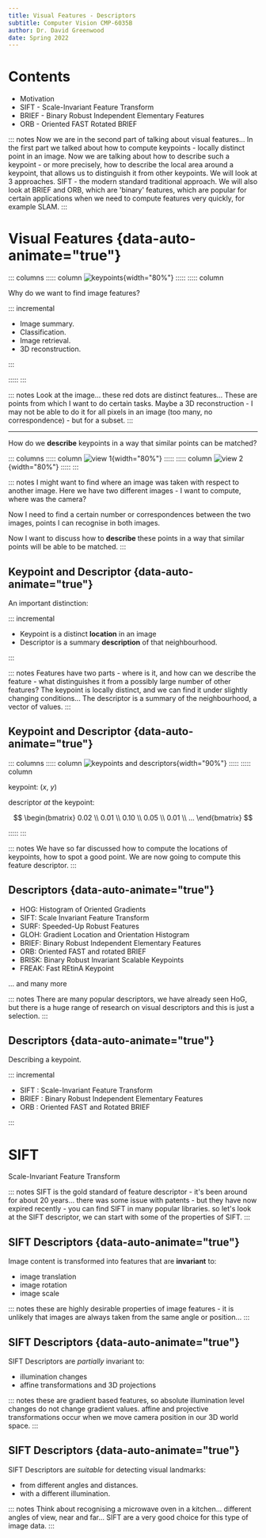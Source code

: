 ```yaml
---
title: Visual Features - Descriptors
subtitle: Computer Vision CMP-6035B
author: Dr. David Greenwood
date: Spring 2022
---
```


# Contents

- Motivation
- SIFT - Scale-Invariant Feature Transform
- BRIEF - Binary Robust Independent Elementary Features
- ORB - Oriented FAST Rotated BRIEF

::: notes
Now we are in the second part of talking about visual features...
In the first part we talked about how to compute keypoints - locally distinct point in an image.
Now we are talking about how to describe such a keypoint - or more precisely, how to describe the local area around a keypoint, that allows us to distinguish it from other keypoints.
We will look at 3 approaches. SIFT - the modern standard traditional approach.
We will also look at BRIEF and ORB, which are 'binary' features, which are popular for certain applications when we need to compute features very quickly, for example SLAM.
:::

# Visual Features {data-auto-animate="true"}

::: columns
::::: column
![keypoints](assets/png/nd1_kp.png){width="80%"}
:::::
::::: column

Why do we want to find image features?

::: incremental

- Image summary.
- Classification.
- Image retrieval.
- 3D reconstruction.

:::

:::::
:::

::: notes
Look at the image...
these red dots are distinct features...
These are points from which I want to do certain tasks.
Maybe a 3D reconstruction - I may not be able to do it for all pixels in an image (too many, no correspondence) - but for a subset.
:::

---

How do we **describe** keypoints in a way that similar points can be matched?

::: columns
::::: column
![view 1](assets/png/nd1_desc.png){width="80%"}
:::::
::::: column
![view 2](assets/png/nd2_desc.png){width="80%"}
:::::
:::

::: notes
I might want to find where an image was taken with respect to another image.
Here we have two different images - I want to compute, where was the camera?

Now I need to find a certain number or correspondences between the two images,
points I can recognise in both images.

Now I want to discuss how to **describe** these points in a way
that similar points will be able to be matched.
:::

## Keypoint and Descriptor {data-auto-animate="true"}

An important distinction:

::: incremental

- Keypoint is a distinct **location** in an image
- Descriptor is a summary **description** of that neighbourhood.

:::

::: notes
Features have two parts - where is it, and how can we describe the feature - what distinguishes it from a possibly large number of other features?
The keypoint is locally distinct, and we can find it under slightly changing conditions...
The descriptor is a summary of the neighbourhood, a vector of values.
:::

## Keypoint and Descriptor {data-auto-animate="true"}

::: columns
::::: column
![keypoints and descriptors](assets/png/nd1_desc.png){width="90%"}
:::::
::::: column

keypoint: $(x, ~y)$

descriptor _at_ the keypoint:

$$
\begin{bmatrix} 0.02 \\ 0.01 \\ 0.10 \\ 0.05 \\ 0.01 \\ ... \end{bmatrix}
$$

:::::
:::

::: notes
We have so far discussed how to compute the locations of keypoints, how to spot a good point.
We are now going to compute this feature descriptor.
:::

## Descriptors {data-auto-animate="true"}

- HOG: Histogram of Oriented Gradients
- SIFT: Scale Invariant Feature Transform
- SURF: Speeded-Up Robust Features
- GLOH: Gradient Location and Orientation Histogram
- BRIEF: Binary Robust Independent Elementary Features
- ORB: Oriented FAST and rotated BRIEF
- BRISK: Binary Robust Invariant Scalable Keypoints
- FREAK: Fast REtinA Keypoint

... and many more

::: notes
There are many popular descriptors, we have already seen HoG, but there is a huge range of research on visual descriptors and this is just a selection.
:::

## Descriptors {data-auto-animate="true"}

Describing a keypoint.

::: incremental

- SIFT : Scale-Invariant Feature Transform
- BRIEF : Binary Robust Independent Elementary Features
- ORB : Oriented FAST and Rotated BRIEF

:::

# SIFT

Scale-Invariant Feature Transform

::: notes
SIFT is the gold standard of feature descriptor - it's been around for about 20 years...
there was some issue with patents - but they have now expired recently - you can find SIFT in many popular libraries.
so let's look at the SIFT descriptor, we can start with some of the properties of SIFT.
:::

## SIFT Descriptors {data-auto-animate="true"}

Image content is transformed into features that are **invariant** to:

- image translation
- image rotation
- image scale

::: notes
these are highly desirable properties of image features - it is unlikely that images are always taken from the same angle or position...
:::

## SIFT Descriptors {data-auto-animate="true"}

SIFT Descriptors are _partially_ invariant to:

- illumination changes
- affine transformations and 3D projections

::: notes
these are gradient based features, so absolute illumination level changes do not change gradient values.
affine and projective transformations occur when we move camera position in our 3D world space.
:::

## SIFT Descriptors {data-auto-animate="true"}

SIFT Descriptors are _suitable_ for detecting visual landmarks:

- from different angles and distances.
- with a different illumination.

::: notes
Think about recognising a microwave oven in a kitchen...
different angles of view, near and far...
SIFT are a very good choice for this type of image data.
:::
